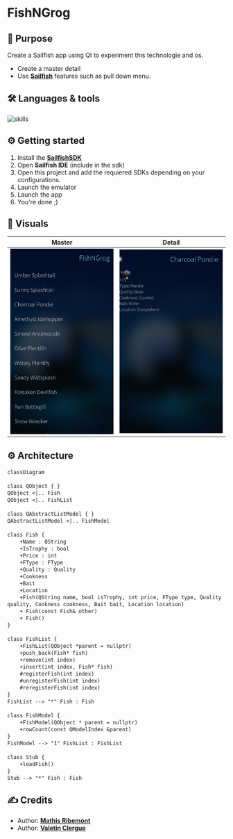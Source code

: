 # FishNGrog

## 📝 Purpose

Create a Sailfish app using Qt to experiment this technologie and os. 

- Create a master detail
- Use [**Sailfish**](https://docs.sailfishos.org/Tools/Sailfish_SDK/) features such as pull down menu.

## 🛠 Languages & tools

![skills](https://skillicons.dev/icons?i=qt,cpp)  

## ⚙️ Getting started

1. Install the [**SailfishSDK**](https://docs.sailfishos.org/Tools/Sailfish_SDK/)
2. Open **Sailfish IDE** (include in the sdk)
3. Open this project and add the requiered SDKs depending on your configurations.
4. Launch the emulator
5. Launch the app
6. You're done ;)

## 📍 Visuals

| Master | Detail |
| --- | --- |
| ![Image du master](Documentations/screens/MasterPage.png) | ![Image du détail](Documentations/screens/DetailPage.png) |

## ⚙️ Architecture

```mermaid
classDiagram

class QObject { }
QObject <|.. Fish
QObject <|.. FishList

class QAbstractListModel { }
QAbstractListModel <|.. FishModel

class Fish {
    +Name : QString
    +IsTrophy : bool
    +Price : int
    +FType : FType
    +Quality : Quality
    +Cookness
    +Bait
    +Location
    +Fish(QString name, bool isTrophy, int price, FType type, Quality quality, Cookness cookness, Bait bait, Location location)
    + Fish(const Fish& other)
    + Fish()
}

class FishList {
    +FishList(QObject *parent = nullptr)
    +push_back(Fish* fish)
    +remove(int index)
    +insert(int index, Fish* fish)
    #registerFish(int index)
    #unregisterFish(int index)
    #reregisterFish(int index)
}
FishList --> "*" Fish : Fish

class FishModel {
    +FishModel(QObject * parent = nullptr)
    +rowCount(const QModelIndex &parent)
}
FishModel --> "1" FishList : FishList

class Stub {
    +loadFish()
}
Stub --> "*" Fish : Fish

```
   
## ✍️ Credits 

* Author: [**Mathis Ribemont**](https://github.com/TEDDAC)
* Author: [**Valetin Clergue**](https://github.com/HandyS11)